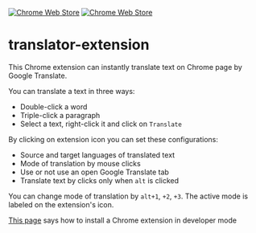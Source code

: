 [![Chrome Web Store](https://img.shields.io/badge/-Chrome_Extension-yellow)](https://chrome.google.com/webstore/detail/translator-extension/fcjlkibbonolijaeaepgpikjifgonijc)
[![Chrome Web Store](https://img.shields.io/chrome-web-store/users/fcjlkibbonolijaeaepgpikjifgonijc)](https://chrome.google.com/webstore/detail/translator-extension/fcjlkibbonolijaeaepgpikjifgonijc)

# translator-extension

This Chrome extension can instantly translate text on Chrome page by Google Translate.

You can translate a text in three ways:
- Double-click a word
- Triple-click a paragraph
- Select a text, right-click it and click on `Translate`

By clicking on extension icon you can set these configurations:
- Source and target languages of translated text
- Mode of translation by mouse clicks
- Use or not use an open Google Translate tab
- Translate text by clicks only when `alt` is clicked

You can change mode of translation by `alt+1`, `+2`, `+3`. The active mode is labeled on the extension's icon.

[This page](https://developer.chrome.com/extensions/getstarted#manifest) says how to install a Chrome extension in developer mode
